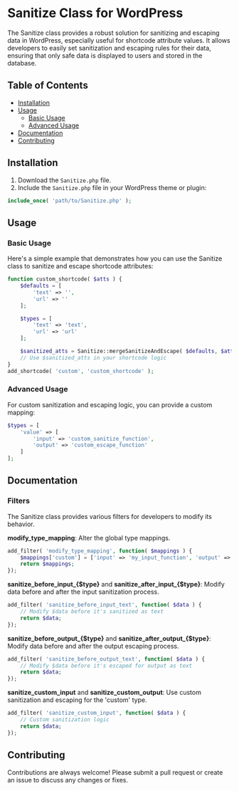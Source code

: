 # Sanitize Class for WordPress

The Sanitize class provides a robust solution for sanitizing and escaping data in WordPress, especially useful for shortcode attribute values. It allows developers to easily set sanitization and escaping rules for their data, ensuring that only safe data is displayed to users and stored in the database.

## Table of Contents

- [Installation](#installation)
- [Usage](#usage)
  - [Basic Usage](#basic-usage)
  - [Advanced Usage](#advanced-usage)
- [Documentation](#documentation)
- [Contributing](#contributing)

## Installation

1. Download the `Sanitize.php` file.
2. Include the `Sanitize.php` file in your WordPress theme or plugin:

```php
include_once( 'path/to/Sanitize.php' );
```

## Usage

### Basic Usage

Here's a simple example that demonstrates how you can use the Sanitize class to sanitize and escape shortcode attributes:

```php
function custom_shortcode( $atts ) {
    $defaults = [
        'text' => '',
        'url' => ''
    ];

    $types = [
        'text' => 'text',
        'url' => 'url'
    ];

    $sanitized_atts = Sanitize::mergeSanitizeAndEscape( $defaults, $atts, $types );
    // Use $sanitized_atts in your shortcode logic
}
add_shortcode( 'custom', 'custom_shortcode' );
```

### Advanced Usage

For custom sanitization and escaping logic, you can provide a custom mapping:

```php
$types = [
    'value' => [
        'input' => 'custom_sanitize_function',
        'output' => 'custom_escape_function'
    ]
];
```

## Documentation

### Filters

The Sanitize class provides various filters for developers to modify its behavior.

**modify_type_mapping**: Alter the global type mappings.

```php
add_filter( 'modify_type_mapping', function( $mappings ) {
    $mappings['custom'] = ['input' => 'my_input_function', 'output' => 'my_output_function'];
    return $mappings;
});
```

**sanitize_before_input_{$type}** and **sanitize_after_input_{$type}**: Modify data before and after the input sanitization process.

```php
add_filter( 'sanitize_before_input_text', function( $data ) {
    // Modify $data before it's sanitized as text
    return $data;
});
```

**sanitize_before_output_{$type}** and **sanitize_after_output_{$type}**: Modify data before and after the output escaping process.

```php
add_filter( 'sanitize_before_output_text', function( $data ) {
    // Modify $data before it's escaped for output as text
    return $data;
});
```

**sanitize_custom_input** and **sanitize_custom_output**: Use custom sanitization and escaping for the 'custom' type.

```php
add_filter( 'sanitize_custom_input', function( $data ) {
    // Custom sanitization logic
    return $data;
});
```

## Contributing

Contributions are always welcome! Please submit a pull request or create an issue to discuss any changes or fixes.

